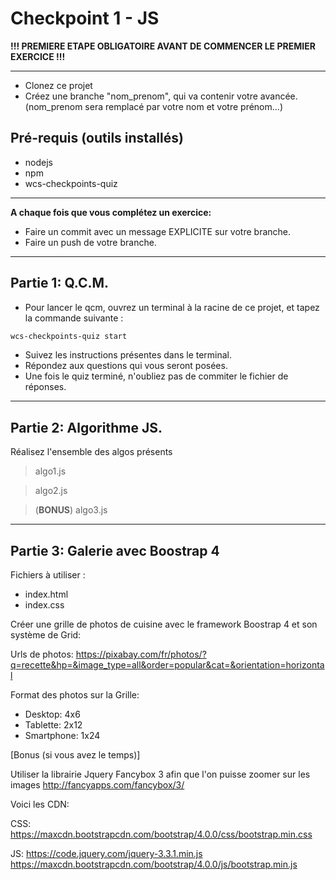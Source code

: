 # Checkpoint 1 - JS

**!!! PREMIERE ETAPE OBLIGATOIRE AVANT DE COMMENCER LE PREMIER EXERCICE !!!**

-----------------------------------
* Clonez ce projet
* Créez une branche "nom_prenom", qui va contenir votre avancée. (nom_prenom sera remplacé par votre nom et votre prénom...)

## Pré-requis (outils installés)

* nodejs
* npm
* wcs-checkpoints-quiz

-----------------------------------
__A chaque fois que vous complétez un exercice:__
* Faire un commit avec un message EXPLICITE sur votre branche.
* Faire un push de votre branche.

-----------------------------------
## Partie 1: Q.C.M.

* Pour lancer le qcm, ouvrez un terminal à la racine de ce projet, et tapez la commande suivante :

```sh
wcs-checkpoints-quiz start
```
* Suivez les instructions présentes dans le terminal.
* Répondez aux questions qui vous seront posées.
* Une fois le quiz terminé, n'oubliez pas de commiter le fichier de réponses.


-----------------------------------
## Partie 2: Algorithme JS.

Réalisez l'ensemble des algos présents

> algo1.js

> algo2.js

> (**BONUS**) algo3.js

-----------------------------------

## Partie 3: Galerie avec Boostrap 4

Fichiers à utiliser :

* index.html
* index.css

Créer une grille de photos de cuisine avec le framework Boostrap 4 et son système de Grid:

Urls de photos:
https://pixabay.com/fr/photos/?q=recette&hp=&image_type=all&order=popular&cat=&orientation=horizontal

Format des photos sur la Grille:

* Desktop: 4x6
* Tablette: 2x12
* Smartphone: 1x24

[Bonus (si vous avez le temps)]

Utiliser la librairie Jquery Fancybox 3 afin que l'on puisse zoomer sur les images
http://fancyapps.com/fancybox/3/

Voici les CDN:

CSS:
https://maxcdn.bootstrapcdn.com/bootstrap/4.0.0/css/bootstrap.min.css

JS:
https://code.jquery.com/jquery-3.3.1.min.js
https://maxcdn.bootstrapcdn.com/bootstrap/4.0.0/js/bootstrap.min.js
